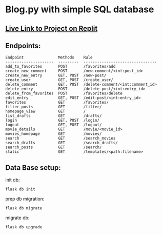 # Blog.py with simple SQL database

## [Live Link to Project on Replit](https://6ecd70b3-4f2e-4d0e-98f4-73d36f0c8004-00-3iztk1pxk76j0.spock.replit.dev/)

## Endpoints:

```shell
Endpoint               Methods    Rule                            
---------------------  ---------  --------------------------------
add_to_favorites       POST       /favorites/add                  
create_new_comment     POST       /new-comment/<int:post_id>      
create_new_entry       GET, POST  /new-post/                      
create_user            GET, POST  /create_user/                   
delete_comment         GET, POST  /delete-comment/<int:comment_id>
delete_entry           POST       /delete-post/<int:entry_id>     
delete_from_favorites  POST       /favorites/delete               
edit_entry             GET, POST  /edit-post/<int:entry_id>       
favorites              GET        /favorites/                     
filter_posts           GET        /filter/                        
homepage_view          GET        /                               
list_drafts            GET        /drafts/                        
login                  GET, POST  /login/                         
logout                 GET, POST  /logout/                        
movie_details          GET        /movie/<movie_id>               
movies_homepage        GET        /movies/                        
search                 GET        /search_movies                  
search_drafts          GET        /search_drafts/                 
search_posts           GET        /search/                        
static                 GET        /templates/<path:filename>   
```

## Data Base setup:

init db:
```shell
flask db init
```

prep db migration:
```shell
flask db migrate
```

migrate db:
```shell
flask db upgrade
```